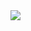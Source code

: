 <a href="https://github.com/Testaustime/github-readme-testaustime">
  <img src="https://github-readme-testaustime.vercel.app/api/testaustime?username=harvia&theme=github_dark&layout=compact&range=7&langs_count=10" />
</a>
